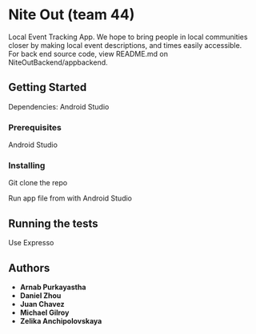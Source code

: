 
# Nite Out (team 44) 

Local Event Tracking App. We hope to bring people in local communities closer by making local event descriptions, and times easily accessible.\
For back end source code, view README.md on NiteOutBackend/appbackend.

## Getting Started

Dependencies: Android Studio

### Prerequisites

Android Studio


### Installing

Git clone the repo

Run app file from with Android Studio

## Running the tests

Use Expresso

## Authors

* **Arnab Purkayastha**
* **Daniel Zhou**
* **Juan Chavez**
* **Michael Gilroy**
* **Zelika Anchipolovskaya** 




